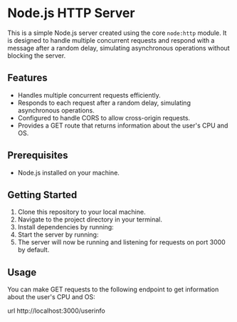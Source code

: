 # Node.js HTTP Server

This is a simple Node.js server created using the core `node:http` module. It is designed to handle multiple concurrent requests and respond with a message after a random delay, simulating asynchronous operations without blocking the server.

## Features

- Handles multiple concurrent requests efficiently.
- Responds to each request after a random delay, simulating asynchronous operations.
- Configured to handle CORS to allow cross-origin requests.
- Provides a GET route that returns information about the user's CPU and OS.

## Prerequisites

- Node.js installed on your machine.

## Getting Started

1. Clone this repository to your local machine.
2. Navigate to the project directory in your terminal.
3. Install dependencies by running:
4. Start the server by running:
5. The server will now be running and listening for requests on port 3000 by default.

## Usage

You can make GET requests to the following endpoint to get information about the user's CPU and OS:

url http://localhost:3000/userinfo
